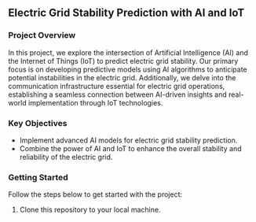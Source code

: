 ## Electric Grid Stability Prediction with AI and IoT

### Project Overview

In this project, we explore the intersection of Artificial Intelligence (AI) and the Internet of Things (IoT) to predict electric grid stability. Our primary focus is on developing predictive models using AI algorithms to anticipate potential instabilities in the electric grid. Additionally, we delve into the communication infrastructure essential for electric grid operations, establishing a seamless connection between AI-driven insights and real-world implementation through IoT technologies.

### Key Objectives

- Implement advanced AI models for electric grid stability prediction.
- Combine the power of AI and IoT to enhance the overall stability and reliability of the electric grid.

### Getting Started

Follow the steps below to get started with the project:

1. Clone this repository to your local machine.
   ```bash
   
